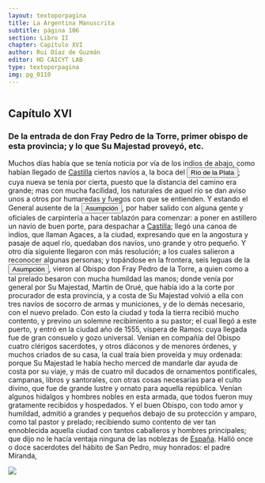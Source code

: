 ```yaml
---
layout: textoporpagina
title: La Argentina Manuscrita
subtitle: página 106
section: Libro II
chapter: Capítulo XVI
author: Rui Díaz de Guzmán
editor: HD CAICYT LAB
type: textoporpagina
img: pg_0110
---
```

<div class="row">
    <div class="column">
<p><h2>Capítulo XVI</h2><h3>De la entrada de don Fray Pedro de la Torre, primer obispo de esta provincia; y lo que Su Majestad proveyó, etc.</h3><p>Muchos días había que se tenía noticia por vía de los indios de abajo, como habían llegado de <a href="https://recogito.pelagios.org/document/wzqxhk0h3vpikm/part/1/edit#c21b6203-8933-4d43-8524-21f1e10ce711" target="_blank">Castilla</a> ciertos navíos a, la boca del <a href="https://recogito.pelagios.org/document/wzqxhk0h3vpikm/part/1/edit#382c847f-9900-4d10-9f0a-d550db60bd2d" target="_blank"><button class="balloon" data-balloon-pos="up" data-balloon-length="large" data-balloon="Refiere a la Provincia del Río de la Plata, un espacio creado a partir de las capitulaciones que firmó el primer adelantado Pedro de Mendoza con Carlos I en 1534.La misma limitaba al norte con los territorios otorgados a Diego de Almagro, ocupando una franja que se extendería entre el Mar del Sur y el Mar Océano Austral. La exploración y ocupación efectiva del terreno delimitarían el espacio de la provincia del Río de la Plata al sector atlántico y específicamente, al eje fluvial Paraná-Plata">Río de la Plata</button></a>; cuya nueva se tenía por cierta, puesto que la distancia del camino era grande; mas con mucha facilidad, los naturales de aquel río se dan aviso unos a otros por humaredas y fuegos con que se entienden. Y estando el General ausente de la <a href="https://recogito.pelagios.org/document/wzqxhk0h3vpikm/part/1/edit#6fe63996-6246-4969-8751-2e8802ab313a" target="_blank"><button class="balloon" data-balloon-pos="up" data-balloon-length="large" data-balloon="Es Asunción del Paraguay.">Asumpción</button></a>, por haber salido con alguna gente y oficiales de carpintería a hacer tablazón para comenzar: a poner en astillero un navío de buen porte, para despachar a <a href="https://recogito.pelagios.org/document/wzqxhk0h3vpikm/part/1/edit#307db057-f6a1-4ff5-b5cd-db08fe9bfeb1" target="_blank">Castilla</a>; llegó una canoa de indios, que llaman Agaces, a la ciudad, expresando que en la angostura y pasaje de aquel río, quedaban dos navíos, uno grande y otro pequeño. Y otro día siguiente llegaron con más resolución; a los cuales salieron a reconocer algunas personas; y topándose en la frontera, seis leguas de la <a href="https://recogito.pelagios.org/document/wzqxhk0h3vpikm/part/1/edit#16c2d726-ff67-4eeb-9db3-ef516fa32d7f" target="_blank"><button class="balloon" data-balloon-pos="up" data-balloon-length="large" data-balloon="Es Asunción del Paraguay.">Asumpción</button></a>, vieron al Obispo don Fray Pedro de la Torre, a quien como a tal prelado besaron con mucha humildad las manos; donde venía por general por Su Majestad, Martín de Orué, que había ido a la corte por procurador de esta provincia, y a costa de Su Majestad volvió a ella con tres navíos de socorro de armas y municiones, y de lo demás necesario, con el nuevo prelado. Con esto la ciudad y toda la tierra recibió mucho contento, y previno un solemne recibimiento a su pastor; el cual llegó a este puerto, y entró en la ciudad año de 1555, víspera de Ramos: cuya llegada fue de gran consuelo y gozo universal. Venían en compañía del Obispo cuatro clérigos sacerdotes, y otros diáconos y de menores órdenes, y muchos criados de su casa, la cual traía bien proveída y muy ordenada: porque Su Majestad le había hecho merced de mandarle dar ayuda de costa por su viaje, y más de cuatro mil ducados de ornamentos pontificales, campanas, libros y santorales, con otras cosas necesarias para el culto divino, que fue de grande lustre y ornato para aquella república. Venían algunos hidalgos y hombres nobles en esta armada, que todos fueron muy gratamente recibidos y hospedados. Y el buen Obispo, con todo amor y humildad, admitió a grandes y pequeños debajo de su protección y amparo, como tal pastor y prelado; recibiendo sumo contento de ver tan ennoblecida aquella ciudad con tantos caballeros y hombres principales; que dijo no le hacía ventaja ninguna de las noblezas de <a href="https://recogito.pelagios.org/document/wzqxhk0h3vpikm/part/1/edit#314eb2a6-2acd-4178-bf3b-9d0d78b7b1aa" target="_blank">España</a>. Halló once o doce sacerdotes del hábito de San Pedro, muy honrados: el padre Miranda, </p></div>

<div class="column">
<a href="{{site.baseurl}}/assets/img/argentina_manuscrita/{{page.img}}.jpg"><img src="{{site.baseurl}}/assets/img/argentina_manuscrita/{{page.img}}.jpg"></a>
</div>
</div>
